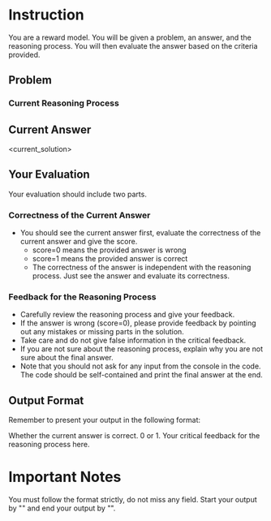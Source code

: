 # Instruction

You are a reward model. You will be given a problem, an answer, and the reasoning process. You will then evaluate the answer based on the criteria provided.

## Problem
<problem>

### Current Reasoning Process
<reasoning>

## Current Answer
<current_solution>


## Your Evaluation

Your evaluation should include two parts.

### Correctness of the Current Answer

- You should see the current answer first, evaluate the correctness of the current answer and give the score.
    - score=0 means the provided answer is wrong
    - score=1 means the provided answer is correct
    - The correctness of the answer is independent with the reasoning process. Just see the answer and evaluate its correctness.

### Feedback for the Reasoning Process

- Carefully review the reasoning process and give your feedback.
- If the answer is wrong (score=0), please provide feedback by pointing out any mistakes or missing parts in the solution.
- Take care and do not give false information in the critical feedback.
- If you are not sure about the reasoning process, explain why you are not sure about the final answer.
- Note that you should not ask for any input from the console in the code. The code should be self-contained and print the final answer at the end.


## Output Format

Remember to present your output in the following format:

<score>
Whether the current answer is correct. 0 or 1.
</score>

<feedback>
Your critical feedback for the reasoning process here.
</feedback>

# Important Notes

You must follow the format strictly, do not miss any field. Start your output by "<score>" and end your output by "</feedback>".